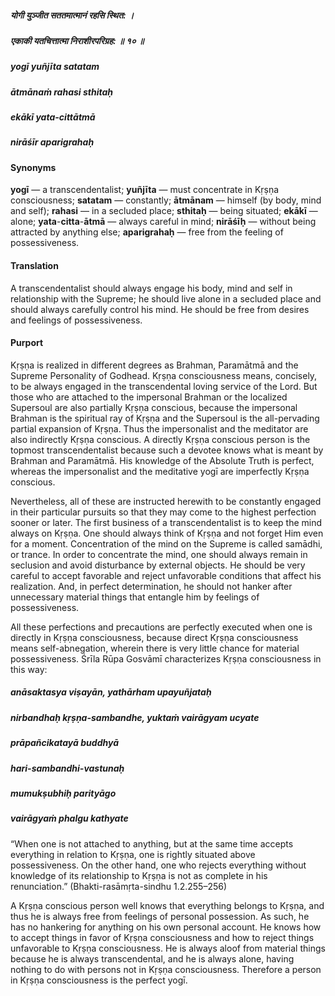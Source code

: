 ##### योगी युञ्जीत सततमात्मानं रहसि स्थित: ।
##### एकाकी यतचित्तात्मा निराशीरपरिग्रह: ॥ १० ॥

##### yogī yuñjīta satatam
##### ātmānaṁ rahasi sthitaḥ
##### ekākī yata-cittātmā
##### nirāśīr aparigrahaḥ

#### Synonyms

**yogī** — a transcendentalist; **yuñjīta** — must concentrate in Kṛṣṇa consciousness; **satatam** — constantly; **ātmānam** — himself (by body, mind and self); **rahasi** — in a secluded place; **sthitaḥ** — being situated; **ekākī** — alone; **yata**-**citta**-**ātmā** — always careful in mind; **nirāśīḥ** — without being attracted by anything else; **aparigrahaḥ** — free from the feeling of possessiveness.

#### Translation

A transcendentalist should always engage his body, mind and self in relationship with the Supreme; he should live alone in a secluded place and should always carefully control his mind. He should be free from desires and feelings of possessiveness.

#### Purport

Kṛṣṇa is realized in different degrees as Brahman, Paramātmā and the Supreme Personality of Godhead. Kṛṣṇa consciousness means, concisely, to be always engaged in the transcendental loving service of the Lord. But those who are attached to the impersonal Brahman or the localized Supersoul are also partially Kṛṣṇa conscious, because the impersonal Brahman is the spiritual ray of Kṛṣṇa and the Supersoul is the all-pervading partial expansion of Kṛṣṇa. Thus the impersonalist and the meditator are also indirectly Kṛṣṇa conscious. A directly Kṛṣṇa conscious person is the topmost transcendentalist because such a devotee knows what is meant by Brahman and Paramātmā. His knowledge of the Absolute Truth is perfect, whereas the impersonalist and the meditative yogī are imperfectly Kṛṣṇa conscious.

Nevertheless, all of these are instructed herewith to be constantly engaged in their particular pursuits so that they may come to the highest perfection sooner or later. The first business of a transcendentalist is to keep the mind always on Kṛṣṇa. One should always think of Kṛṣṇa and not forget Him even for a moment. Concentration of the mind on the Supreme is called samādhi, or trance. In order to concentrate the mind, one should always remain in seclusion and avoid disturbance by external objects. He should be very careful to accept favorable and reject unfavorable conditions that affect his realization. And, in perfect determination, he should not hanker after unnecessary material things that entangle him by feelings of possessiveness.

All these perfections and precautions are perfectly executed when one is directly in Kṛṣṇa consciousness, because direct Kṛṣṇa consciousness means self-abnegation, wherein there is very little chance for material possessiveness. Śrīla Rūpa Gosvāmī characterizes Kṛṣṇa consciousness in this way:

##### anāsaktasya viṣayān, yathārham upayuñjataḥ
##### nirbandhaḥ kṛṣṇa-sambandhe, yuktaṁ vairāgyam ucyate

##### prāpañcikatayā buddhyā
##### hari-sambandhi-vastunaḥ
##### mumukṣubhiḥ parityāgo
##### vairāgyaṁ phalgu kathyate

“When one is not attached to anything, but at the same time accepts everything in relation to Kṛṣṇa, one is rightly situated above possessiveness. On the other hand, one who rejects everything without knowledge of its relationship to Kṛṣṇa is not as complete in his renunciation.” (Bhakti-rasāmṛta-sindhu 1.2.255–256)

A Kṛṣṇa conscious person well knows that everything belongs to Kṛṣṇa, and thus he is always free from feelings of personal possession. As such, he has no hankering for anything on his own personal account. He knows how to accept things in favor of Kṛṣṇa consciousness and how to reject things unfavorable to Kṛṣṇa consciousness. He is always aloof from material things because he is always transcendental, and he is always alone, having nothing to do with persons not in Kṛṣṇa consciousness. Therefore a person in Kṛṣṇa consciousness is the perfect yogī.